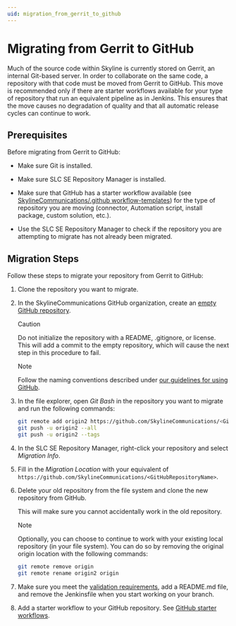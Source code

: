 ```yaml
---
uid: migration_from_gerrit_to_github
---
```


# Migrating from Gerrit to GitHub

Much of the source code within Skyline is currently stored on Gerrit, an internal Git-based server. In order to collaborate on the same code, a repository with that code must be moved from Gerrit to GitHub. This move is recommended only if there are starter workflows available for your type of repository that run an equivalent pipeline as in Jenkins. This ensures that the move causes no degradation of quality and that all automatic release cycles can continue to work.

## Prerequisites

Before migrating from Gerrit to GitHub:

- Make sure Git is installed.

- Make sure SLC SE Repository Manager is installed.

- Make sure that GitHub has a starter workflow available (see [SkylineCommunications/.github workflow-templates](https://github.com/SkylineCommunications/.github/tree/main/workflow-templates)) for the type of repository you are moving (connector, Automation script, install package, custom solution, etc.).

- Use the SLC SE Repository Manager to check if the repository you are attempting to migrate has not already been migrated.

## Migration Steps

Follow these steps to migrate your repository from Gerrit to GitHub:

1. Clone the repository you want to migrate.

1. In the SkylineCommunications GitHub organization, create an [empty GitHub repository](https://github.com/organizations/SkylineCommunications/repositories/new).

   > [!CAUTION]
   > Do not initialize the repository with a README, .gitignore, or license. This will add a commit to the empty repository, which will cause the next step in this procedure to fail.

   > [!NOTE]
   > Follow the naming conventions described under [our guidelines for using GitHub](xref:Using_GitHub_for_CICD).

1. In the file explorer, open *Git Bash* in the repository you want to migrate and run the following commands:

   ```bash
   git remote add origin2 https://github.com/SkylineCommunications/<GitHubRepositoryName>.git
   git push -u origin2 --all
   git push -u origin2 --tags
   ```

1. In the SLC SE Repository Manager, right-click your repository and select *Migration Info*.

1. Fill in the *Migration Location* with your equivalent of `https://github.com/SkylineCommunications/<GitHubRepositoryName>`.

1. Delete your old repository from the file system and clone the new repository from GitHub.

   This will make sure you cannot accidentally work in the old repository.
  
   > [!NOTE]
   > Optionally, you can choose to continue to work with your existing local repository (in your file system). You can do so by removing the original origin location with the following commands:
   >
   > ```bash
   > git remote remove origin
   > git remote rename origin2 origin
   > ```

1. Make sure you meet the [validation requirements](xref:github_validation_requirements), add a README.md file, and remove the Jenkinsfile when you start working on your branch.

1. Add a starter workflow to your GitHub repository. See [GitHub starter workflows](xref:github_starter_workflows).
